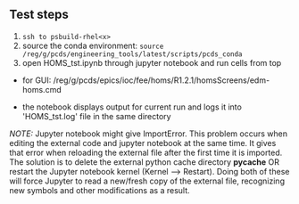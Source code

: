 ## Test steps

1. ```ssh to psbuild-rhel<x>```                   
2. source the conda environment: ```source /reg/g/pcds/engineering_tools/latest/scripts/pcds_conda```                   
3. open HOMS_tst.ipynb through jupyter notebook and run cells from top


* for GUI: /reg/g/pcds/epics/ioc/fee/homs/R1.2.1/homsScreens/edm-homs.cmd

* the notebook displays output for current run and logs it into 'HOMS_tst.log' file in the same directory



*NOTE:*
Jupyter notebook might give ImportError. This problem occurs when editing the external code and jupyter notebook at the same time. It gives that error when reloading the external file after the first time it is imported.
The solution is to delete the external python cache directory __pycache__ OR restart the Jupyter notebook kernel (Kernel --> Restart). Doing both of these will force Jupyter to read a new/fresh copy of the external file, recognizing new symbols and other modifications as a result.



